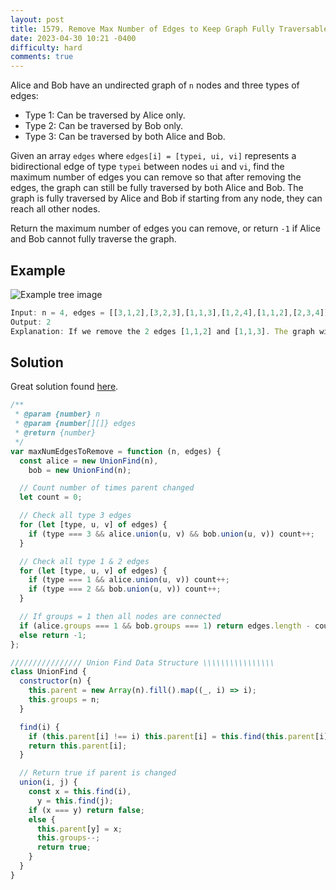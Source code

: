 ```yaml
---
layout: post
title: 1579. Remove Max Number of Edges to Keep Graph Fully Traversable
date: 2023-04-30 10:21 -0400
difficulty: hard
comments: true
---
```


Alice and Bob have an undirected graph of `n` nodes and three types of edges:

- Type 1: Can be traversed by Alice only.
- Type 2: Can be traversed by Bob only.
- Type 3: Can be traversed by both Alice and Bob.

Given an array `edges` where `edges[i] = [typei, ui, vi]` represents a bidirectional edge of type `typei` between nodes `ui` and `vi`, find the maximum number of edges you can remove so that after removing the edges, the graph can still be fully traversed by both Alice and Bob. The graph is fully traversed by Alice and Bob if starting from any node, they can reach all other nodes.

Return the maximum number of edges you can remove, or return `-1` if Alice and Bob cannot fully traverse the graph.

## Example

<img src="{{ site.baseurl }}/assets/images/apr-30.png" alt="Example tree image" />

```javascript
Input: n = 4, edges = [[3,1,2],[3,2,3],[1,1,3],[1,2,4],[1,1,2],[2,3,4]]
Output: 2
Explanation: If we remove the 2 edges [1,1,2] and [1,1,3]. The graph will still be fully traversable by Alice and Bob. Removing any additional edge will not make it so. So the maximum number of edges we can remove is 2.
```

## Solution

Great solution found [here](https://leetcode.com/problems/remove-max-number-of-edges-to-keep-graph-fully-traversable/solutions/3468239/javascript-with-explanation-clean-solution-union-find/?orderBy=most_votes&languageTags=javascript).

```javascript
/**
 * @param {number} n
 * @param {number[][]} edges
 * @return {number}
 */
var maxNumEdgesToRemove = function (n, edges) {
  const alice = new UnionFind(n),
    bob = new UnionFind(n);

  // Count number of times parent changed
  let count = 0;

  // Check all type 3 edges
  for (let [type, u, v] of edges) {
    if (type === 3 && alice.union(u, v) && bob.union(u, v)) count++;
  }

  // Check all type 1 & 2 edges
  for (let [type, u, v] of edges) {
    if (type === 1 && alice.union(u, v)) count++;
    if (type === 2 && bob.union(u, v)) count++;
  }

  // If groups = 1 then all nodes are connected
  if (alice.groups === 1 && bob.groups === 1) return edges.length - count;
  else return -1;
};

//////////////// Union Find Data Structure \\\\\\\\\\\\\\\\
class UnionFind {
  constructor(n) {
    this.parent = new Array(n).fill().map((_, i) => i);
    this.groups = n;
  }

  find(i) {
    if (this.parent[i] !== i) this.parent[i] = this.find(this.parent[i]);
    return this.parent[i];
  }

  // Return true if parent is changed
  union(i, j) {
    const x = this.find(i),
      y = this.find(j);
    if (x === y) return false;
    else {
      this.parent[y] = x;
      this.groups--;
      return true;
    }
  }
}
```
